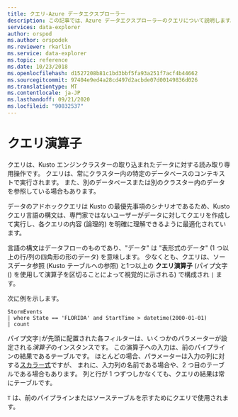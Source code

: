 ```yaml
---
title: クエリ-Azure データエクスプローラー
description: この記事では、Azure データエクスプローラーのクエリについて説明します。
services: data-explorer
author: orspod
ms.author: orspodek
ms.reviewer: rkarlin
ms.service: data-explorer
ms.topic: reference
ms.date: 10/23/2018
ms.openlocfilehash: d1527208b81c1bd3bbf5fa93a251f7acf4b44662
ms.sourcegitcommit: 97404e9ed4a28cd497d2acbde07d00149836d026
ms.translationtype: MT
ms.contentlocale: ja-JP
ms.lasthandoff: 09/21/2020
ms.locfileid: "90832537"
---
```

# <a name="query-operators"></a>クエリ演算子

クエリは、Kusto エンジンクラスターの取り込まれたデータに対する読み取り専用操作です。 クエリは、常にクラスター内の特定のデータベースのコンテキストで実行されます。 また、別のデータベースまたは別のクラスター内のデータを参照している場合もあります。

データのアドホッククエリは Kusto の最優先事項のシナリオであるため、Kusto クエリ言語の構文は、専門家ではないユーザーがデータに対してクエリを作成して実行し、各クエリの内容 (論理的) を明確に理解できるように最適化されています。

言語の構文はデータフローのものであり、"データ" は "表形式のデータ" (1 つ以上の行/列の四角形の形のデータ) を意味します。 少なくとも、クエリは、ソースデータ参照 (Kusto テーブルへの参照) と1つ以上の **クエリ演算子** (パイプ文字 () を使用して演算子を区切ることによって視覚的に示される) で構成され `|` ます。

次に例を示します。

<!-- csl: https://help.kusto.windows.net:443/Samples -->
```kusto
StormEvents 
| where State == 'FLORIDA' and StartTime > datetime(2000-01-01)
| count
```

パイプ文字`|`が先頭に配置された各フィルターは、いくつかのパラメーターが設定される*演算子*のインスタンスです。 この演算子への入力は、前のパイプラインの結果であるテーブルです。 ほとんどの場合、パラメーターは入力の列に対する[スカラー式](./scalar-data-types/index.md)ですが、
まれに、入力列の名前である場合や、2 つ目のテーブルである場合もあります。 列と行が 1 つずつしかなくても、クエリの結果は常にテーブルです。

`T` は、前のパイプラインまたはソーステーブルを示すためにクエリで使用されます。
